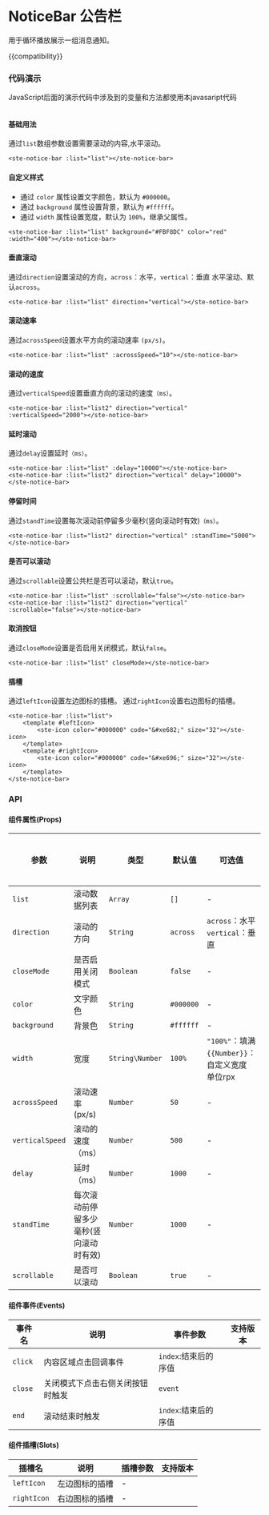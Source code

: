 # NoticeBar 公告栏

用于循环播放展示一组消息通知。

{{compatibility}}

### 代码演示
JavaScript后面的演示代码中涉及到的变量和方法都使用本javasaript代码
```javascript
```

#### 基础用法
通过`list`数组参数设置需要滚动的内容,水平滚动。
```
<ste-notice-bar :list="list"></ste-notice-bar>
```

#### 自定义样式
- 通过 `color` 属性设置文字颜色，默认为 `#000000`。 
- 通过 `background` 属性设置背景，默认为 `#ffffff`。 
- 通过 `width` 属性设置宽度，默认为 `100%`，继承父属性。 
```
<ste-notice-bar :list="list" background="#FBF8DC" color="red" :width="400"></ste-notice-bar>
```

#### 垂直滚动
通过`direction`设置滚动的方向，`across`：水平，`vertical`：垂直 水平滚动、默认`across`。
```
<ste-notice-bar :list="list" direction="vertical"></ste-notice-bar>
```

#### 滚动速率
通过`acrossSpeed`设置水平方向的滚动速率 `(px/s)`。
```
<ste-notice-bar :list="list" :acrossSpeed="10"></ste-notice-bar>
```

#### 滚动的速度
通过`verticalSpeed`设置垂直方向的滚动的速度`（ms）`。
```
<ste-notice-bar :list="list2" direction="vertical" :verticalSpeed="2000"></ste-notice-bar>
```

#### 延时滚动
通过`delay`设置延时`（ms）`。
```
<ste-notice-bar :list="list" :delay="10000"></ste-notice-bar>
<ste-notice-bar :list="list2" direction="vertical" delay="10000"></ste-notice-bar>
```

#### 停留时间
通过`standTime`设置每次滚动前停留多少毫秒(竖向滚动时有效)`（ms）`。
```
<ste-notice-bar :list="list2" direction="vertical" :standTime="5000"></ste-notice-bar>
```

#### 是否可以滚动
通过`scrollable`设置公共栏是否可以滚动，默认`true`。
```
<ste-notice-bar :list="list" :scrollable="false"></ste-notice-bar>
<ste-notice-bar :list="list2" direction="vertical" :scrollable="false"></ste-notice-bar>
```

#### 取消按钮
通过`closeMode`设置是否启用关闭模式，默认`false`。
```
<ste-notice-bar :list="list" closeMode></ste-notice-bar>
```

#### 插槽
通过`leftIcon`设置左边图标的插槽。
通过`rightIcon`设置右边图标的插槽。
```
<ste-notice-bar :list="list">
	<template #leftIcon>
		<ste-icon color="#000000" code="&#xe682;" size="32"></ste-icon>
	</template>
	<template #rightIcon>
		<ste-icon color="#000000" code="&#xe696;" size="32"></ste-icon>
	</template>
</ste-notice-bar>
```


### API
#### 组件属性(Props)

| 参数				| 说明								| 类型				| 默认值		| 可选值												| 支持版本	|
| ---				| ---								| ---				| ---		| ---												| ---		|
| `list`			| 滚动数据列表						| `Array`			| `[]`		| -													| -			|
| `direction`		| 滚动的方向							| `String`			| `across`	| `across`：水平<br/>`vertical`：垂直					| -			|
| `closeMode`		| 是否启用关闭模式					| `Boolean`			| `false`	| -													| -			|
| `color`			| 文字颜色							| `String`			| `#000000`	| -													| -			|
| `background`		| 背景色								| `String`			| `#ffffff`	| -													| -			|
| `width`			| 宽度								| `String\Number`	| `100%`	| `"100%"`：填满<br/>`{{Number}}`：自定义宽度 单位rpx	| -			|
| `acrossSpeed`		| 滚动速率 (px/s)					| `Number`			| `50`		| -													| -			|
| `verticalSpeed`	| 滚动的速度（ms）					| `Number`			| `500`		| -													| -			|
| `delay`			| 延时（ms）							| `Number`			| `1000`	| -													| -			|
| `standTime`		| 每次滚动前停留多少毫秒(竖向滚动时有效)	| `Number`			| `1000`	| -													| -			|
| `scrollable`		| 是否可以滚动						| `Boolean`			| `true`	| -													| -			|

#### 组件事件(Events)

|事件名		|说明							|	事件参数			|支持版本	|
|---		|---							|---				|---		|
| `click`	| 内容区域点击回调事件				|`index`:结束后的序值	|			|
| `close`	| 关闭模式下点击右侧关闭按钮时触发	|`event`			|			|
| `end`		| 滚动结束时触发					|`index`:结束后的序值	|			|

#### 组件插槽(Slots)

|插槽名		|说明			|插槽参数	|支持版本	|
|---		|---			|---		|---		|
|`leftIcon`	|左边图标的插槽	|-			|			|
|`rightIcon`|右边图标的插槽	|-			|			|

